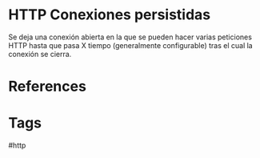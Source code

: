 # HTTP Conexiones persistidas
Se deja una conexión abierta en la que se pueden hacer varias peticiones HTTP hasta que pasa X tiempo (generalmente configurable) tras el cual la conexión se cierra.

# References



# Tags
#http 